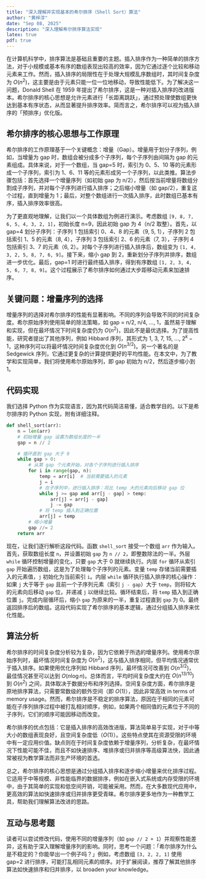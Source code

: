 ```yaml
---
title: "深入理解并实现基本的希尔排序（Shell Sort）算法"
author: "黄梓淳"
date: "Sep 08, 2025"
description: "深入理解希尔排序算法实现"
latex: true
pdf: true
---
```



在计算机科学中，排序算法是基础且重要的主题。插入排序作为一种简单的排序方法，对于小规模或基本有序的数组表现出较高的效率，因为它通过逐个比较和移动元素来工作。然而，插入排序的局限性在于处理大规模乱序数组时，其时间复杂度为 $O(n^2)$，这主要是由于元素只能一位一位地移动，导致性能低下。为了解决这一问题，Donald Shell 在 1959 年提出了希尔排序，这是一种对插入排序的改进版本。希尔排序的核心思想是允许元素进行「长距离跳跃」，通过预处理使数组更快达到基本有序状态，从而显著提升排序效率。简而言之，希尔排序可以视为插入排序的「预排序」优化版。

## 希尔排序的核心思想与工作原理

希尔排序的工作原理基于一个关键概念：增量（Gap）。增量用于划分子序列，例如，当增量为 gap 时，数组会被分成多个子序列，每个子序列由间隔为 gap 的元素组成。具体来说，对于一个数组，当 gap=5 时，索引为 0、5、10 等的元素形成一个子序列，索引为 1、6、11 等的元素形成另一个子序列，以此类推。算法步骤包括：首先选择一个增量序列（如初始 gap 为 n/2），然后按当前增量将数组分割成子序列，并对每个子序列进行插入排序；之后缩小增量（如 gap/2），重复这个过程，直到增量为 1；最后，对整个数组进行一次插入排序，此时数组已基本有序，插入排序效率很高。

为了更直观地理解，让我们以一个具体数组为例进行演示。考虑数组 `[9, 8, 7, 6, 5, 4, 3, 2, 1]`，初始长度 n=9，因此初始 gap 为 4（n/2 取整）。首先，以 gap=4 划分子序列：子序列 1 包括索引 0、4、8 的元素（9, 5, 1），子序列 2 包括索引 1、5 的元素（8, 4），子序列 3 包括索引 2、6 的元素（7, 3），子序列 4 包括索引 3、7 的元素（6, 2）。对每个子序列进行插入排序后，数组变为 `[1, 4, 3, 2, 5, 8, 7, 6, 9]`。接下来，缩小 gap 到 2，重新划分子序列并排序，数组进一步优化。最后，gap=1 时进行最终插入排序，得到有序数组 `[1, 2, 3, 4, 5, 6, 7, 8, 9]`。这个过程展示了希尔排序如何通过大步距移动元素来加速排序。

## 关键问题：增量序列的选择

增量序列的选择对希尔排序的性能有显著影响。不同的序列会导致不同的时间复杂度。希尔原始序列使用简单的除法策略，如 gap = n/2, n/4, ..., 1，虽然易于理解和实现，但在最坏情况下时间复杂度仍为 $O(n^2)$，因此不是最优选择。为了提高性能，研究者提出了其他序列，例如 Hibbard 序列，其形式为 1, 3, 7, 15, ..., $2^k - 1$，这种序列可以将最坏情况时间复杂度优化到 $O(n^{3/2})$。另一个著名的是 Sedgewick 序列，它通过更复杂的计算提供更好的平均性能。在本文中，为了教学和实现简单，我们将使用希尔原始序列，即 gap 初始为 n/2，然后逐步缩小到 1。

## 代码实现

我们选择 Python 作为实现语言，因为其代码简洁易懂，适合教学目的。以下是希尔排序的 Python 实现，附有详细注释。

```python
def shell_sort(arr):
    n = len(arr)
    # 初始增量 gap 设置为数组长度的一半
    gap = n // 2

    # 循环直到 gap 大于 0
    while gap > 0:
        # 从第 gap 个元素开始，对各个子序列进行插入排序
        for i in range(gap, n):
            temp = arr[i]  # 当前需要插入的元素
            j = i
            # 在子序列中，进行插入排序：将比 temp 大的元素向后移动 gap 位
            while j >= gap and arr[j - gap] > temp:
                arr[j] = arr[j - gap]
                j -= gap
            # 将 temp 插入到正确位置
            arr[j] = temp
        # 缩小增量
        gap //= 2
    return arr
```

现在，让我们逐行解析这段代码。函数 `shell_sort` 接受一个数组 `arr` 作为输入。首先，获取数组长度 `n`，并设置初始 `gap` 为 `n // 2`，即整数除法的一半。外层 `while` 循环控制增量的变化，只要 `gap` 大于 0 就继续执行。内层 `for` 循环从索引 `gap` 开始遍历数组，这是为了处理每个子序列的元素。变量 `temp` 存储当前需要插入的元素值，`j` 初始化为当前索引 `i`。内层 `while` 循环执行插入排序的核心操作：如果 `j` 大于等于 `gap` 且前一个子序列元素（索引 `j - gap`）大于 `temp`，则将较大的元素向后移动 `gap` 位，并递减 `j` 以继续比较。循环结束后，将 `temp` 插入到正确位置 `j`。完成内层循环后，缩小 `gap` 为原来的一半，重复过程直到 `gap` 为 0。最终返回排序后的数组。这段代码实现了希尔排序的基本逻辑，通过分组插入排序来优化性能。

## 算法分析

希尔排序的时间复杂度分析较为复杂，因为它依赖于所选的增量序列。使用希尔原始序列时，最坏情况时间复杂度为 $O(n^2)$，这与插入排序相同，但平均情况通常优于插入排序。如果使用优化序列如 Hibbard 序列，最坏情况可改善到 $O(n^{3/2})$，最佳情况甚至可以达到 $O(n\log{n})$。总体而言，平均时间复杂度大约在 $O(n^{13/10})$ 到 $O(n^2)$ 之间，具体取决于数据分布和序列选择。空间复杂度方面，希尔排序是原地排序算法，只需要常数级的额外空间（即 $O(1)$），因此非常高效 in terms of memory usage。然而，希尔排序是不稳定的排序算法，原因在于相同的元素可能在子序列排序过程中被打乱相对顺序，例如，如果两个相同值的元素位于不同的子序列，它们的顺序可能因移动而改变。


希尔排序的优点包括：它是插入排序的高效改进版，算法简单易于实现，对于中等大小的数组表现良好，且空间复杂度低（$O(1)$）。这些特点使其在资源受限的环境中有一定应用价值。缺点则在于时间复杂度依赖于增量序列，分析复杂，在最坏情况下性能可能不佳，而且不如快速排序、堆排序或归并排序等高级算法快，因此通常被视为教学算法而非生产环境的首选。


总之，希尔排序的核心思想是通过分组插入排序和逐步缩小增量来优化排序过程。它适用于中等规模、非性能临界的数据排序，例如在嵌入式系统或内存受限的环境中，由于其简单的实现和低空间开销，可能被采用。然而，在大多数现代应用中，更高效的算法如快速排序或归并排序更受青睐。希尔排序更多地作为一种教学工具，帮助我们理解算法改进的思路。

## 互动与思考题

读者可以尝试修改代码，使用不同的增量序列（如 `gap // 2 + 1`）并观察性能差异，这有助于深入理解增量序列的影响。同时，思考一个问题：「希尔排序为什么是不稳定的？你能举出一个例子吗？」例如，考虑数组 `[3, 2, 2, 1]` 使用 gap=2 进行排序，可能打乱相同元素的顺序。对于扩展阅读，推荐了解其他排序算法如快速排序和归并排序，以 broaden your knowledge。
